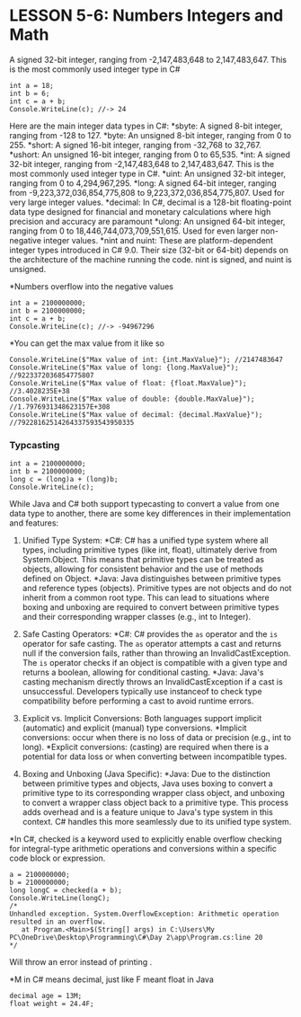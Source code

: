 # LESSON 5-6: Numbers Integers and Math

A signed 32-bit integer, ranging from -2,147,483,648 to 2,147,483,647. This is the most commonly used integer type in C#

```
int a = 18;
int b = 6;
int c = a + b;
Console.WriteLine(c); //-> 24
```

Here are the main integer data types in C#:
\*sbyte: A signed 8-bit integer, ranging from -128 to 127.
\*byte: An unsigned 8-bit integer, ranging from 0 to 255.
\*short: A signed 16-bit integer, ranging from -32,768 to 32,767.
\*ushort: An unsigned 16-bit integer, ranging from 0 to 65,535.
\*int: A signed 32-bit integer, ranging from -2,147,483,648 to 2,147,483,647. This is the most commonly used integer type in C#.
\*uint: An unsigned 32-bit integer, ranging from 0 to 4,294,967,295.
\*long: A signed 64-bit integer, ranging from -9,223,372,036,854,775,808 to 9,223,372,036,854,775,807. Used for very large integer values.
\*decimal: In C#, decimal is a 128-bit floating-point data type designed for financial and monetary calculations where high precision and accuracy are paramount
\*ulong: An unsigned 64-bit integer, ranging from 0 to 18,446,744,073,709,551,615. Used for even larger non-negative integer values.
\*nint and nuint: These are platform-dependent integer types introduced in C# 9.0. Their size (32-bit or 64-bit) depends on the architecture of the machine running the code. nint is signed, and nuint is unsigned.

\*Numbers overflow into the negative values

```
int a = 2100000000;
int b = 2100000000;
int c = a + b;
Console.WriteLine(c); //-> -94967296
```

\*You can get the max value from it like so

```
Console.WriteLine($"Max value of int: {int.MaxValue}"); //2147483647
Console.WriteLine($"Max value of long: {long.MaxValue}"); //9223372036854775807
Console.WriteLine($"Max value of float: {float.MaxValue}"); //3.4028235E+38
Console.WriteLine($"Max value of double: {double.MaxValue}"); //1.7976931348623157E+308
Console.WriteLine($"Max value of decimal: {decimal.MaxValue}"); //79228162514264337593543950335
```

### Typcasting

```
int a = 2100000000;
int b = 2100000000;
long c = (long)a + (long)b;
Console.WriteLine(c);
```

While Java and C# both support typecasting to convert a value from one data type to another, there are some key differences in their implementation and features:

1. Unified Type System:
   \*C#: C# has a unified type system where all types, including primitive types (like int, float), ultimately derive from System.Object. This means that primitive types can be treated as objects, allowing for consistent behavior and the use of methods defined on Object.
   \*Java: Java distinguishes between primitive types and reference types (objects). Primitive types are not objects and do not inherit from a common root type. This can lead to situations where boxing and unboxing are required to convert between primitive types and their corresponding wrapper classes (e.g., int to Integer).

2. Safe Casting Operators:
   \*C#: C# provides the `as` operator and the `is` operator for safe casting.
   The `as` operator attempts a cast and returns null if the conversion fails, rather than throwing an InvalidCastException.
   The `is` operator checks if an object is compatible with a given type and returns a boolean, allowing for conditional casting.
   \*Java: Java's casting mechanism directly throws an InvalidCastException if a cast is unsuccessful. Developers typically use instanceof to check type compatibility before performing a cast to avoid runtime errors.
3. Explicit vs. Implicit Conversions:
   Both languages support implicit (automatic) and explicit (manual) type conversions.
   \*Implicit conversions: occur when there is no loss of data or precision (e.g., int to long).
   \*Explicit conversions: (casting) are required when there is a potential for data loss or when converting between incompatible types.
4. Boxing and Unboxing (Java Specific):
   \*Java: Due to the distinction between primitive types and objects, Java uses boxing to convert a primitive type to its corresponding wrapper class object, and unboxing to convert a wrapper class object back to a primitive type. This process adds overhead and is a feature unique to Java's type system in this context. C# handles this more seamlessly due to its unified type system.

\*In C#, checked is a keyword used to explicitly enable overflow checking for integral-type arithmetic operations and conversions within a specific code block or expression.

```
a = 2100000000;
b = 2100000000;
long longC = checked(a + b);
Console.WriteLine(longC);
/*
Unhandled exception. System.OverflowException: Arithmetic operation resulted in an overflow.
   at Program.<Main>$(String[] args) in C:\Users\My PC\OneDrive\Desktop\Programming\C#\Day 2\app\Program.cs:line 20
*/
```

Will throw an error instead of printing .

\*M in C# means decimal, just like F meant float in Java

```
decimal age = 13M;
float weight = 24.4F;
```
